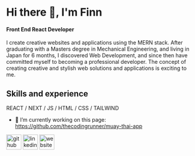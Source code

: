 # Hi there 👋, I'm Finn
#### Front End React Developer
I create creative websites and applications using the MERN stack. After graduating with a Masters degree in Mechanical Engineering, and living in Japan for 6 months, I discovered Web Development, and since then have committed myself to becoming a professional developer. The concept of creating creative and stylish web solutions and applications is exciting to me.

## Skills and experience
REACT / NEXT / JS / HTML / CSS / TAILWIND

- 🔭 I’m currently working on this page: https://github.com/thecodingrunner/muay-thai-app 


[<img src='https://cdn.jsdelivr.net/npm/simple-icons@3.0.1/icons/github.svg' alt='github' height='40'>](https://github.com/thecodingrunner)  [<img src='https://cdn.jsdelivr.net/npm/simple-icons@3.0.1/icons/linkedin.svg' alt='linkedin' height='40'>](https://www.linkedin.com/in/https://www.linkedin.com/in/finnmoffett//)  [<img src='https://cdn.jsdelivr.net/npm/simple-icons@3.0.1/icons/icloud.svg' alt='website' height='40'>](finnmoffett.com)  






